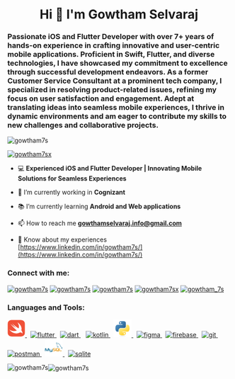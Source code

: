 <h1 align="center">Hi 👋 I'm Gowtham Selvaraj</h1>
<h3 >Passionate iOS and Flutter Developer with over 7+ years of hands-on experience in crafting innovative and user-centric mobile applications. Proficient in Swift, Flutter, and diverse technologies, I have showcased my commitment to excellence through successful development endeavors. As a former Customer Service Consultant at a prominent tech company, I specialized in resolving product-related issues, refining my focus on user satisfaction and engagement. Adept at translating ideas into seamless mobile experiences, I thrive in dynamic environments and am eager to contribute my skills to new challenges and collaborative projects.</h3>

<p align="left"> <img src="https://komarev.com/ghpvc/?username=gowtham7s&label=Profile%20views&color=0e75b6&style=flat" alt="gowtham7s" /> </p>

<p align="left"> <a href="https://twitter.com/gowtham7sx" target="blank"><img src="https://img.shields.io/twitter/follow/gowtham7sx?logo=twitter&style=for-the-badge" alt="gowtham7sx" /></a> </p>

- 💻 **Experienced iOS and Flutter Developer | Innovating Mobile Solutions for Seamless Experiences**

- 🔭 I’m currently working in **Cognizant**

- 📚 I’m currently learning **Android and Web applications**

- 📫 How to reach me **gowthamselvaraj.info@gmail.com**

- 📄 Know about my experiences [https://www.linkedin.com/in/gowtham7s/](https://www.linkedin.com/in/gowtham7s/)

<h3 align="left">Connect with me:</h3>
<p align="left">
<a href="https://linkedin.com/in/gowtham7s" target="blank"><img align="center" src="https://raw.githubusercontent.com/rahuldkjain/github-profile-readme-generator/master/src/images/icons/Social/linked-in-alt.svg" alt="gowtham7s" height="30" width="40" /></a>
<a href="https://www.leetcode.com/gowtham7s" target="blank"><img align="center" src="https://raw.githubusercontent.com/rahuldkjain/github-profile-readme-generator/master/src/images/icons/Social/leet-code.svg" alt="gowtham7s" height="30" width="40" /></a>
<a href="https://stackoverflow.com/users/gowtham7s" target="blank"><img align="center" src="https://raw.githubusercontent.com/rahuldkjain/github-profile-readme-generator/master/src/images/icons/Social/stack-overflow.svg" alt="gowtham7s" height="30" width="40" /></a>
<a href="https://twitter.com/gowtham7sx" target="blank"><img align="center" src="https://raw.githubusercontent.com/rahuldkjain/github-profile-readme-generator/master/src/images/icons/Social/twitter.svg" alt="gowtham7sx" height="30" width="40" /></a>
<a href="https://instagram.com/gowtham_7s" target="blank"><img align="center" src="https://raw.githubusercontent.com/rahuldkjain/github-profile-readme-generator/master/src/images/icons/Social/instagram.svg" alt="gowtham_7s" height="30" width="40" /></a>
</p>

<h3 align="left">Languages and Tools:</h3>
<p align="left"> <a href="https://developer.apple.com/swift/" target="_blank" rel="noreferrer"> <img src="https://raw.githubusercontent.com/devicons/devicon/master/icons/swift/swift-original.svg" alt="swift" width="40" height="40"/> </a> &nbsp;
  <a href="https://flutter.dev" target="_blank" rel="noreferrer"> <img src="https://www.vectorlogo.zone/logos/flutterio/flutterio-icon.svg" alt="flutter" width="40" height="40"/> </a> &nbsp;
  <a href="https://dart.dev" target="_blank" rel="noreferrer"> <img src="https://www.vectorlogo.zone/logos/dartlang/dartlang-icon.svg" alt="dart" width="40" height="40"/> </a> &nbsp;&nbsp;
  <a href="https://kotlinlang.org" target="_blank" rel="noreferrer"> <img src="https://www.vectorlogo.zone/logos/kotlinlang/kotlinlang-icon.svg" alt="kotlin" width="40" height="40"/> </a> &nbsp;
  <a href="https://www.python.org" target="_blank" rel="noreferrer"> <img src="https://raw.githubusercontent.com/devicons/devicon/master/icons/python/python-original.svg" alt="python" width="40" height="40"/> </a> &nbsp;
  <a href="https://www.figma.com/" target="_blank" rel="noreferrer"> <img src="https://www.vectorlogo.zone/logos/figma/figma-icon.svg" alt="figma" width="40" height="40"/> </a> &nbsp;
  <a href="https://firebase.google.com/" target="_blank" rel="noreferrer"> <img src="https://www.vectorlogo.zone/logos/firebase/firebase-icon.svg" alt="firebase" width="40" height="40"/> </a> &nbsp;
  <a href="https://git-scm.com/" target="_blank" rel="noreferrer"> <img src="https://www.vectorlogo.zone/logos/git-scm/git-scm-icon.svg" alt="git" width="40" height="40"/> </a> &nbsp; 
  <a href="https://postman.com" target="_blank" rel="noreferrer"> <img src="https://www.vectorlogo.zone/logos/getpostman/getpostman-icon.svg" alt="postman" width="40" height="40"/> </a> &nbsp;
  <a href="https://www.mysql.com/" target="_blank" rel="noreferrer"> <img src="https://raw.githubusercontent.com/devicons/devicon/master/icons/mysql/mysql-original-wordmark.svg" alt="mysql" width="40" height="40"/> </a> &nbsp;
  <a href="https://www.sqlite.org/" target="_blank" rel="noreferrer"> <img src="https://www.vectorlogo.zone/logos/sqlite/sqlite-icon.svg" alt="sqlite" width="40" height="40"/> </a> </p>

<p><img align="left" src="https://github-readme-stats.vercel.app/api/top-langs?username=gowtham7s&show_icons=true&locale=en&layout=compact" alt="gowtham7s" /></p>
<!--- 
<p>&nbsp;<img align="center" src="https://github-readme-stats.vercel.app/api?username=gowtham7s&show_icons=true&locale=en" alt="gowtham7s" /></p> --->

<p><img align="center" src="https://github-readme-streak-stats.herokuapp.com/?user=gowtham7s&" alt="gowtham7s" /></p>
